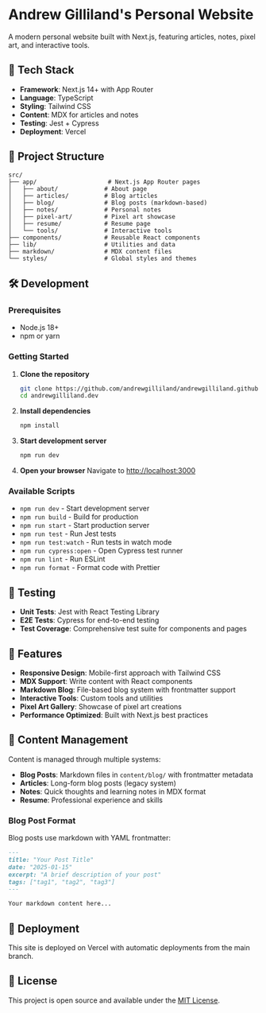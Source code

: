 # Andrew Gilliland's Personal Website

A modern personal website built with Next.js, featuring articles, notes, pixel art, and interactive tools.

## 🚀 Tech Stack

- **Framework**: Next.js 14+ with App Router
- **Language**: TypeScript
- **Styling**: Tailwind CSS
- **Content**: MDX for articles and notes
- **Testing**: Jest + Cypress
- **Deployment**: Vercel

## 📁 Project Structure

```
src/
├── app/                    # Next.js App Router pages
│   ├── about/             # About page
│   ├── articles/          # Blog articles
│   ├── blog/              # Blog posts (markdown-based)
│   ├── notes/             # Personal notes
│   ├── pixel-art/         # Pixel art showcase
│   ├── resume/            # Resume page
│   └── tools/             # Interactive tools
├── components/            # Reusable React components
├── lib/                   # Utilities and data
├── markdown/              # MDX content files
└── styles/                # Global styles and themes
```

## 🛠️ Development

### Prerequisites

- Node.js 18+
- npm or yarn

### Getting Started

1. **Clone the repository**

   ```bash
   git clone https://github.com/andrewgilliland/andrewgilliland.github.io.git
   cd andrewgilliland.dev
   ```

2. **Install dependencies**

   ```bash
   npm install
   ```

3. **Start development server**

   ```bash
   npm run dev
   ```

4. **Open your browser**
   Navigate to [http://localhost:3000](http://localhost:3000)

### Available Scripts

- `npm run dev` - Start development server
- `npm run build` - Build for production
- `npm run start` - Start production server
- `npm run test` - Run Jest tests
- `npm run test:watch` - Run tests in watch mode
- `npm run cypress:open` - Open Cypress test runner
- `npm run lint` - Run ESLint
- `npm run format` - Format code with Prettier

## 🧪 Testing

- **Unit Tests**: Jest with React Testing Library
- **E2E Tests**: Cypress for end-to-end testing
- **Test Coverage**: Comprehensive test suite for components and pages

## 🎨 Features

- **Responsive Design**: Mobile-first approach with Tailwind CSS
- **MDX Support**: Write content with React components
- **Markdown Blog**: File-based blog system with frontmatter support
- **Interactive Tools**: Custom tools and utilities
- **Pixel Art Gallery**: Showcase of pixel art creations
- **Performance Optimized**: Built with Next.js best practices

## 📝 Content Management

Content is managed through multiple systems:

- **Blog Posts**: Markdown files in `content/blog/` with frontmatter metadata
- **Articles**: Long-form blog posts (legacy system)
- **Notes**: Quick thoughts and learning notes in MDX format
- **Resume**: Professional experience and skills

### Blog Post Format

Blog posts use markdown with YAML frontmatter:

```markdown
---
title: "Your Post Title"
date: "2025-01-15"
excerpt: "A brief description of your post"
tags: ["tag1", "tag2", "tag3"]
---

Your markdown content here...
```

## 🚀 Deployment

This site is deployed on Vercel with automatic deployments from the main branch.

## 📄 License

This project is open source and available under the [MIT License](LICENSE).
